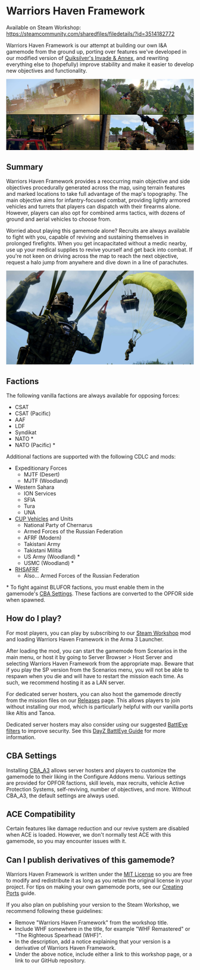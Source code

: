 # Warriors Haven Framework

Available on Steam Workshop:
https://steamcommunity.com/sharedfiles/filedetails/?id=3514182772

Warriors Haven Framework is our attempt at building our own I&A gamemode from
the ground up, porting over features we've developed in our modified version of
[Quiksilver's Invade & Annex], and rewriting everything else to (hopefully)
improve stability and make it easier to develop new objectives and functionality.

![](/docs/images/cover.jpg)

[Quiksilver's Invade & Annex]: https://github.com/auQuiksilver/Apex-Framework

## Summary

Warriors Haven Framework provides a reoccurring main objective and side objectives
procedurally generated across the map, using terrain features and marked locations
to take full advantage of the map's topography. The main objective aims for
infantry-focused combat, providing lightly armored vehicles and turrets that
players can dispatch with their firearms alone. However, players can also opt for
combined arms tactics, with dozens of ground and aerial vehicles to choose from.

Worried about playing this gamemode alone? Recruits are always available to fight
with you, capable of reviving and sustaining themselves in prolonged firefights.
When you get incapacitated without a medic nearby, use up your medical supplies
to revive yourself and get back into combat. If you're not keen on driving across
the map to reach the next objective, request a halo jump from anywhere and dive
down in a line of parachutes.

![](/docs/images/halo.jpg)

## Factions

The following vanilla factions are always available for opposing forces:
- CSAT
- CSAT (Pacific)
- AAF
- LDF
- Syndikat
- NATO \*
- NATO (Pacific) \*

Additional factions are supported with the following CDLC and mods:
- Expeditionary Forces
  - MJTF (Desert)
  - MJTF (Woodland)
- Western Sahara
  - ION Services
  - SFIA
  - Tura
  - UNA
- [CUP Vehicles] and Units
  - National Party of Chernarus
  - Armed Forces of the Russian Federation
  - AFRF (Modern)
  - Takistani Army
  - Takistani Militia
  - US Army (Woodland) \*
  - USMC (Woodland) \*
- [RHSAFRF]
  - Also... Armed Forces of the Russian Federation

\* To fight against BLUFOR factions, you must enable them in the gamemode's [CBA Settings](#cba-settings).
   These factions are converted to the OPFOR side when spawned.

[CUP Vehicles]: https://steamcommunity.com/sharedfiles/filedetails/?id=541888371
[RHSAFRF]: https://steamcommunity.com/sharedfiles/filedetails/?id=843425103

## How do I play?

For most players, you can play by subscribing to our [Steam Workshop] mod
and loading Warriors Haven Framework in the Arma 3 Launcher.

After loading the mod, you can start the gamemode from Scenarios in the main menu,
or host it by going to Server Browser > Host Server and selecting Warriors Haven Framework
from the appropriate map. Beware that if you play the SP version from the Scenarios menu,
you will not be able to respawn when you die and will have to restart the mission each time.
As such, we recommend hosting it as a LAN server.

For dedicated server hosters, you can also host the gamemode directly from
the mission files on our [Releases] page. This allows players to join without
installing our mod, which is particularly helpful with our vanilla ports like
Altis and Tanoa.

Dedicated server hosters may also consider using our suggested [BattlEye filters]
to improve security. See this [DayZ BattlEye Guide] for more information.

[Steam Workshop]: https://steamcommunity.com/sharedfiles/filedetails/?id=3514182772
[Releases]: https://github.com/Warriors-Haven-Gaming/WHFramework/releases/latest
[BattlEye filters]: https://github.com/Warriors-Haven-Gaming/WHFramework/tree/main/BattlEye
[DayZ BattlEye Guide]: https://opendayz.net/threads/a-guide-to-battleye-filters.21066/

## CBA Settings

Installing [CBA_A3] allows server hosters and players to customize the gamemode
to their liking in the Configure Addons menu. Various settings are provided for
OPFOR factions, skill levels, max recruits, vehicle Active Protection Systems,
self-reviving, number of objectives, and more. Without CBA_A3, the default settings
are always used.

[CBA_A3]: https://steamcommunity.com/sharedfiles/filedetails/?id=450814997

## ACE Compatibility

Certain features like damage reduction and our revive system are disabled when
ACE is loaded. However, we don't normally test ACE with this gamemode, so you
may encounter issues with it.

## Can I publish derivatives of this gamemode?

Warriors Haven Framework is written under the [MIT License] so you are free to
modify and redistribute it as long as you retain the original license in your
project. For tips on making your own gamemode ports, see our [Creating Ports]
guide.

[MIT License]: https://github.com/Warriors-Haven-Gaming/WHFramework/blob/main/LICENSE
[Creating Ports]: https://github.com/Warriors-Haven-Gaming/WHFramework/blob/main/docs/dev/porting.md

If you also plan on publishing your version to the Steam Workshop, we recommend
following these guidelines:
- Remove "Warriors Haven Framework" from the workshop title.
- Include WHF somewhere in the title, for example "WHF Remastered"
  or "The Righteous Spearhead (WHF)".
- In the description, add a notice explaining that your version is a derivative
  of Warriors Haven Framework.
- Under the above notice, include either a link to this workshop page, or a link
  to our GitHub repository.
